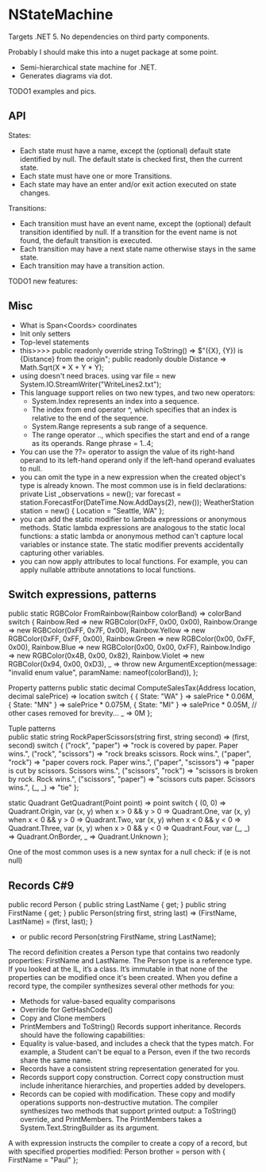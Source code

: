 # NStateMachine

Targets .NET 5. No dependencies on third party components.

Probably I should make this into a nuget package at some point.

- Semi-hierarchical state machine for .NET.
- Generates diagrams via dot.

TODO1 examples and pics.

## API

States:
- Each state must have a name, except the (optional) default state identified by null.
  The default state is checked first, then the current state.
- Each state must have one or more Transitions.
- Each state may have an enter and/or exit action executed on state changes.


Transitions:
- Each transition must have an event name, except the (optional) default transition identified by null.
  If a transition for the event name is not found, the default transition is executed.
- Each transition may have a next state name otherwise stays in the same state.
- Each transition may have a transition action.



TODO1 new features:

Misc
-------------------
- What is Span<Coords<int>> coordinates
- Init only setters
- Top-level statements
- this>>>> public readonly override string ToString() =>
    $"({X}, {Y}) is {Distance} from the origin";
  public readonly double Distance => Math.Sqrt(X * X + Y * Y);
- using doesn't need braces. using var file = new System.IO.StreamWriter("WriteLines2.txt");
- This language support relies on two new types, and two new operators:
    - System.Index represents an index into a sequence.
    - The index from end operator ^, which specifies that an index is relative to the end of the sequence.
    - System.Range represents a sub range of a sequence.
    - The range operator .., which specifies the start and end of a range as its operands. Range phrase = 1..4;
- You can use the ??= operator to assign the value of its right-hand operand to its left-hand operand only if the left-hand operand evaluates to null.
- you can omit the type in a new expression when the created object's type is already known. The most common use is in field declarations:
    private List<WeatherObservation> _observations = new();
    var forecast = station.ForecastFor(DateTime.Now.AddDays(2), new());
    WeatherStation station = new() { Location = "Seattle, WA" };
- you can add the static modifier to lambda expressions or anonymous methods. Static lambda expressions are analogous to the static local functions: a static lambda or anonymous method can't capture local variables or instance state. The static modifier prevents accidentally capturing other variables.
- you can now apply attributes to local functions. For example, you can apply nullable attribute annotations to local functions.


Switch expressions, patterns
-----------------------------
public static RGBColor FromRainbow(Rainbow colorBand) =>
    colorBand switch
    {
        Rainbow.Red    => new RGBColor(0xFF, 0x00, 0x00),
        Rainbow.Orange => new RGBColor(0xFF, 0x7F, 0x00),
        Rainbow.Yellow => new RGBColor(0xFF, 0xFF, 0x00),
        Rainbow.Green  => new RGBColor(0x00, 0xFF, 0x00),
        Rainbow.Blue   => new RGBColor(0x00, 0x00, 0xFF),
        Rainbow.Indigo => new RGBColor(0x4B, 0x00, 0x82),
        Rainbow.Violet => new RGBColor(0x94, 0x00, 0xD3),
        _              => throw new ArgumentException(message: "invalid enum value", paramName: nameof(colorBand)),
    };

Property patterns
public static decimal ComputeSalesTax(Address location, decimal salePrice) =>
    location switch
    {
        { State: "WA" } => salePrice * 0.06M,
        { State: "MN" } => salePrice * 0.075M,
        { State: "MI" } => salePrice * 0.05M,
        // other cases removed for brevity...
        _ => 0M
    };

Tuple patterns    
public static string RockPaperScissors(string first, string second)
    => (first, second) switch
    {
        ("rock", "paper") => "rock is covered by paper. Paper wins.",
        ("rock", "scissors") => "rock breaks scissors. Rock wins.",
        ("paper", "rock") => "paper covers rock. Paper wins.",
        ("paper", "scissors") => "paper is cut by scissors. Scissors wins.",
        ("scissors", "rock") => "scissors is broken by rock. Rock wins.",
        ("scissors", "paper") => "scissors cuts paper. Scissors wins.",
        (_, _) => "tie"
    };


static Quadrant GetQuadrant(Point point) => point switch
{
    (0, 0) => Quadrant.Origin,
    var (x, y) when x > 0 && y > 0 => Quadrant.One,
    var (x, y) when x < 0 && y > 0 => Quadrant.Two,
    var (x, y) when x < 0 && y < 0 => Quadrant.Three,
    var (x, y) when x > 0 && y < 0 => Quadrant.Four,
    var (_, _) => Quadrant.OnBorder,
    _ => Quadrant.Unknown
};


One of the most common uses is a new syntax for a null check:
if (e is not null)


Records C#9
--------------------
public record Person
{
    public string LastName { get; }
    public string FirstName { get; }
    public Person(string first, string last) => (FirstName, LastName) = (first, last);
}
- or
public record Person(string FirstName, string LastName);

The record definition creates a Person type that contains two readonly properties: FirstName and LastName. The Person type is a reference type. If you looked at the IL, it’s a class. It’s immutable in that none of the properties can be modified once it's been created. When you define a record type, the compiler synthesizes several other methods for you:
- Methods for value-based equality comparisons
- Override for GetHashCode()
- Copy and Clone members
- PrintMembers and ToString()
Records support inheritance.
Records should have the following capabilities:
- Equality is value-based, and includes a check that the types match. For example, a Student can't be equal to a Person, even if the two records share the same name.
- Records have a consistent string representation generated for you.
- Records support copy construction. Correct copy construction must include inheritance hierarchies, and properties added by developers.
- Records can be copied with modification. These copy and modify operations supports non-destructive mutation.
The compiler synthesizes two methods that support printed output: a ToString() override, and PrintMembers. The PrintMembers takes a System.Text.StringBuilder as its argument.

A with expression instructs the compiler to create a copy of a record, but with specified properties modified:
Person brother = person with { FirstName = "Paul" };
